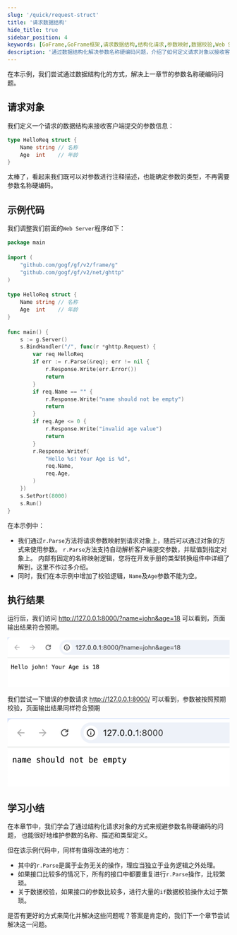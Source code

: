```yaml
---
slug: '/quick/request-struct'
title: '请求数据结构'
hide_title: true
sidebar_position: 4
keywords: [GoFrame,GoFrame框架,请求数据结构,结构化请求,参数映射,数据校验,Web Server,请求对象,参数名称硬编码,接口优化]
description: '通过数据结构化解决参数名称硬编码问题，介绍了如何定义请求对象以接收客户端参数，通过GoFrame框架实现参数映射与校验，提高代码可维护性。同时，示例程序展示了避免冗余校验逻辑的方法，探讨了更简洁的解决方案。'
---
```


在本示例，我们尝试通过数据结构化的方式，解决上一章节的参数名称硬编码问题。

## 请求对象

我们定义一个请求的数据结构来接收客户端提交的参数信息：
```go 
type HelloReq struct {
    Name string // 名称
    Age  int    // 年龄
}
```
太棒了，看起来我们既可以对参数进行注释描述，也能确定参数的类型，不再需要参数名称硬编码。

## 示例代码
我们调整我们前面的`Web Server`程序如下：
```go title="main.go"
package main

import (
    "github.com/gogf/gf/v2/frame/g"
    "github.com/gogf/gf/v2/net/ghttp"
)

type HelloReq struct {
    Name string // 名称
    Age  int    // 年龄
}

func main() {
    s := g.Server()
    s.BindHandler("/", func(r *ghttp.Request) {
        var req HelloReq
        if err := r.Parse(&req); err != nil {
            r.Response.Write(err.Error())
            return
        }
        if req.Name == "" {
            r.Response.Write("name should not be empty")
            return
        }
        if req.Age <= 0 {
            r.Response.Write("invalid age value")
            return
        }
        r.Response.Writef(
            "Hello %s! Your Age is %d",
            req.Name,
            req.Age,
        )
    })
    s.SetPort(8000)
    s.Run()
}
```
在本示例中：
- 我们通过`r.Parse`方法将请求参数映射到请求对象上，随后可以通过对象的方式来使用参数。
  `r.Parse`方法支持自动解析客户端提交参数，并赋值到指定对象上。
  内部有固定的名称映射逻辑，您将在开发手册的类型转换组件中详细了解到，这里不作过多介绍。
- 同时，我们在本示例中增加了校验逻辑，`Name`及`Age`参数不能为空。

## 执行结果

运行后，我们访问 http://127.0.0.1:8000/?name=john&age=18 可以看到，页面输出结果符合预期。

![img.png](img.png)

我们尝试一下错误的参数请求 http://127.0.0.1:8000/ 可以看到，参数被按照预期校验，页面输出结果同样符合预期

![img_2.png](img_2.png)

## 学习小结

在本章节中，我们学会了通过结构化请求对象的方式来规避参数名称硬编码的问题，
也能很好地维护参数的名称、描述和类型定义。

但在该示例代码中，同样有值得改进的地方：
- 其中的`r.Parse`是属于业务无关的操作，理应当独立于业务逻辑之外处理。
- 如果接口比较多的情况下，所有的接口中都要重复进行`r.Parse`操作，比较繁琐。
- 关于数据校验，如果接口的参数比较多，进行大量的`if`数据校验操作太过于繁琐。

是否有更好的方式来简化并解决这些问题呢？答案是肯定的，我们下一个章节尝试解决这一问题。
